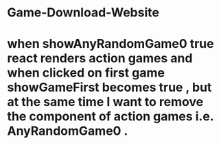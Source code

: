 # Game-Download-Website

# when showAnyRandomGame0 true react renders action games and when clicked on first game showGameFirst becomes true  , but at the same time I want to remove the         component of action games i.e. AnyRandomGame0 .
 
